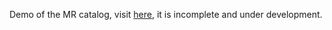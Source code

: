 Demo of the MR catalog, visit [here](http://lap676.srv.lu.se:8503/mr_catalog/), it is incomplete and under development.

